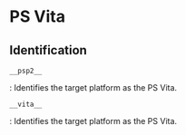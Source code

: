 # PS Vita

## Identification

`__psp2__`

:   Identifies the target platform as the PS Vita.

`__vita__`

:   Identifies the target platform as the PS Vita.
